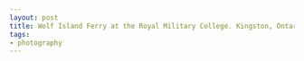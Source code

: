 ```yaml
---
layout: post
title: Wolf Island Ferry at the Royal Military College. Kingston, Ontario, Canada.
tags:
- photography
---
```

